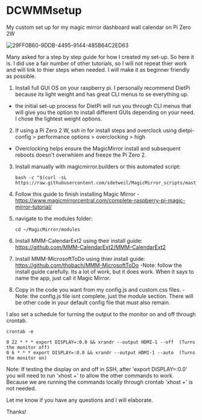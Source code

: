 # DCWMMsetup
My custom set up for my magic mirror dashboard wall calendar on Pi Zero 2W

![29FF0B60-9DDB-4495-9144-485B64C2ED63](https://user-images.githubusercontent.com/104077563/166502205-46e67ab6-69eb-4f78-abab-e0d337fb4b9f.JPG)

Many asked for a step by step guide for how I created my set-up. So here it is. I did use a fair number of other tutorials, so I will not repeat thier work and will link to thier steps when needed. I will make it as beginner friendly as possible.

1) Install full GUI OS on your raspberry pi. I personally recommend DietPi because its light weight and has great CLI menus to se everything up.
  - the initial set-up process for DietPi will run you through CLI menus that will give you the option to install different GUIs depending on your need. I chose the lightest weight options.
2) If using a Pi Zero 2 W, ssh in for install steps and overclock using dietpi-config > performance options > overclocking > high
  - Overclocking helps ensure the MagicMirror install and subsequent reboots doesn't overwhlem and freeze the Pi Zero 2. 
3) Install manually with magicmirror.builders or this automated script:
            
       bash -c "$(curl -sL https://raw.githubusercontent.com/sdetweil/MagicMirror_scripts/master/raspberry.sh)"
4) Follow this guide to finish installing Magic Mirror - https://www.magicmirrorcentral.com/complete-raspberry-pi-magic-mirror-tutorial/
5) navigate to the modules folder: 

       cd ~/MagicMirror/modules
6) Install MMM-CalendarExt2 using their install guide: https://github.com/MMM-CalendarExt2/MMM-CalendarExt2
7) Install MMM-MicrosoftToDo using thier install guide: https://github.com/thobach/MMM-MicrosoftToDo
    -Note: follow the install guide carefully. Its a lot of work, but it does work. When it says to name the app, just call it Magic Mirror.
8) Copy in the code you want from my config.js and custom.css files.
    -Note: the config.js file isnt complete, just the module section. There will be other code in your default config file that must also remain.
    
I also set a schedule for turning the output to the monitor on and off through crontab.

    crontab -e

    0 22 * * * export DISPLAY=:0.0 && xrandr --output HDMI-1 --off  (Turns the monitor off)
    0 6 * * * export DISPLAY=:0.0 && xrandr --output HDMI-1 --auto  (Turns the monitor on)

Note: If testing the display on and off in SSH, after 'export DISPLAY=:0.0' you will need to run 'xhost +' to allow the other commands to work. Because we are running the commands locally through crontab 'xhost +' is not needed.
    
Let me know if you have any questions and I will elaborate.

Thanks!
